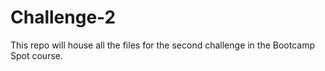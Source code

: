 # Challenge-2
This repo will house all the files for the second challenge in the Bootcamp Spot course.
